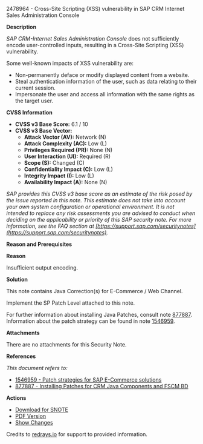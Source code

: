 2478964 - Cross-Site Scripting (XSS) vulnerability in SAP CRM Internet Sales Administration Console

**Description**

*SAP CRM-Internet Sales Administration Console* does not sufficiently encode user-controlled inputs, resulting in a Cross-Site Scripting (XSS) vulnerability.

Some well-known impacts of XSS vulnerability are:

- Non-permanently deface or modify displayed content from a website.
- Steal authentication information of the user, such as data relating to their current session.
- Impersonate the user and access all information with the same rights as the target user.

**CVSS Information**

- **CVSS v3 Base Score:** 6.1 / 10
- **CVSS v3 Base Vector:**
  - **Attack Vector (AV):** Network (N)
  - **Attack Complexity (AC):** Low (L)
  - **Privileges Required (PR):** None (N)
  - **User Interaction (UI):** Required (R)
  - **Scope (S):** Changed (C)
  - **Confidentiality Impact (C):** Low (L)
  - **Integrity Impact (I):** Low (L)
  - **Availability Impact (A):** None (N)

*SAP provides this CVSS v3 base score as an estimate of the risk posed by the issue reported in this note. This estimate does not take into account your own system configuration or operational environment. It is not intended to replace any risk assessments you are advised to conduct when deciding on the applicability or priority of this SAP security note. For more information, see the FAQ section at [https://support.sap.com/securitynotes](https://support.sap.com/securitynotes).*

**Reason and Prerequisites**

**Reason**

Insufficient output encoding.

**Solution**

This note contains Java Correction(s) for E-Commerce / Web Channel.

Implement the SP Patch Level attached to this note.

For further information about installing Java Patches, consult note [877887](https://me.sap.com/notes/877887). Information about the patch strategy can be found in note [1546959](https://me.sap.com/notes/1546959).

**Attachments**

There are no attachments for this Security Note.

**References**

*This document refers to:*

- [1546959 - Patch strategies for SAP E-Commerce solutions](https://me.sap.com/notes/1546959)
- [877887 - Installing Patches for CRM Java Components and FSCM BD](https://me.sap.com/notes/877887)

**Actions**

- [Download for SNOTE](https://notesdownloads.sap.com/note/0040000019169002017)
- [PDF Version](https://userapps.support.sap.com/sap/support/sfm/notes/print/0002478964?language=en-US&token=EAF9B02F4821E29236D494B8ED17DA50)
- [Show Changes](https://me.sap.com/notesLatestChanges/0002478964/E/diff)

Credits to [redrays.io](https://redrays.io) for support to provided information.